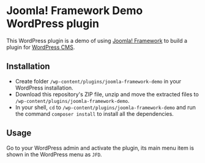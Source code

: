 # Joomla! Framework Demo WordPress plugin

This WordPress plugin is a demo of using [Joomla! Framework](https://framework.joomla.org) to build a plugin for [WordPress CMS](https://wordpress.org).

## Installation

* Create folder `/wp-content/plugins/joomla-framework-demo` in your WordPress installation.
* Download this repository's ZIP file, unzip and move the extracted files to `/wp-content/plugins/joomla-framework-demo`.
* In your shell, `cd` to `/wp-content/plugins/joomla-framework-demo` and run the command `composer install` to install all the dependencies.

## Usage

Go to your WordPress admin and activate the plugin, its main menu item is shown in the WordPress menu as `JFD`.
